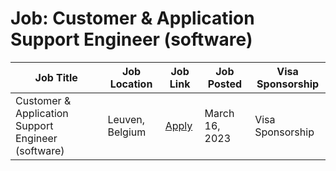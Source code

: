# Job: Customer & Application Support Engineer (software)

| Job Title | Job Location | Job Link | Job Posted | Visa Sponsorship |
| --- | --- | --- | --- | --- |
| Customer & Application Support Engineer (software) | Leuven, Belgium | [Apply](https://nxp.wd3.myworkdayjobs.com/careers/job/Leuven/Customer---Application-Support-Engineer--software-_R-10037234-1) | March 16, 2023 | Visa Sponsorship |
